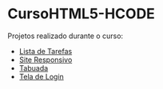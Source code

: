 # CursoHTML5-HCODE
<p>Projetos realizado durante o curso:</p>

* <a href="https://genilsoncavalcante-freelancer.github.io/CursoHTML5-HCODE/Projeto-Lista-de-Tarefas-To-Do/lista.html">Lista de Tarefas</a>
* <a href="https://genilsoncavalcante-freelancer.github.io/CursoHTML5-HCODE/Projeto-Site-Responsivo/index.html">Site Responsivo</a>
* <a href="https://genilsoncavalcante-freelancer.github.io/CursoHTML5-HCODE/Projeto-Tabuada/tabuada.html">Tabuada</a>
* <a href="https://genilsoncavalcante-freelancer.github.io/CursoHTML5-HCODE/Projeto-Tela-de-Login/index.html">Tela de Login</a>
